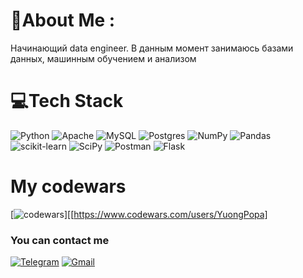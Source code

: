 # 💫About Me :
Начинающий data engineer. В данным момент занимаюсь базами данных, машинным обучением и анализом

# 💻Tech Stack
![Python](https://img.shields.io/badge/python-3670A0?style=for-the-badge&logo=python&logoColor=ffdd54) ![Apache](https://img.shields.io/badge/apache-%23D42029.svg?style=for-the-badge&logo=apache&logoColor=white) ![MySQL](https://img.shields.io/badge/mysql-%2300f.svg?style=for-the-badge&logo=mysql&logoColor=white) ![Postgres](https://img.shields.io/badge/postgres-%23316192.svg?style=for-the-badge&logo=postgresql&logoColor=white) ![NumPy](https://img.shields.io/badge/numpy-%23013243.svg?style=for-the-badge&logo=numpy&logoColor=white) ![Pandas](https://img.shields.io/badge/pandas-%23150458.svg?style=for-the-badge&logo=pandas&logoColor=white) ![scikit-learn](https://img.shields.io/badge/scikit--learn-%23F7931E.svg?style=for-the-badge&logo=scikit-learn&logoColor=white) ![SciPy](https://img.shields.io/badge/SciPy-%230C55A5.svg?style=for-the-badge&logo=scipy&logoColor=%white) ![Postman](https://img.shields.io/badge/Postman-FF6C37?style=for-the-badge&logo=postman&logoColor=white) ![Flask](https://img.shields.io/badge/flask-%23000.svg?style=for-the-badge&logo=flask&logoColor=white)

# My codewars
[![codewars](https://www.codewars.com/users/yourusername/badges/large)][[https://www.codewars.com/users/YuongPopa]

### You can contact me
[![Telegram](https://img.shields.io/badge/Telegram-2CA5E0?style=for-the-badge&logo=telegram&logoColor=white)](https://t.me/AksenovNikit)
[![Gmail](https://img.shields.io/badge/Gmail-D14836?style=for-the-badge&logo=gmail&logoColor=white)](mailto:nikitaaksenov933@gmail.com)





